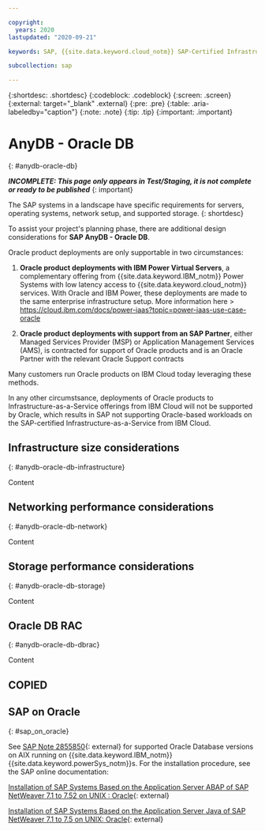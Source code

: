 ```yaml
---

copyright:
  years: 2020
lastupdated: "2020-09-21"

keywords: SAP, {{site.data.keyword.cloud_notm}} SAP-Certified Infrastructure, {{site.data.keyword.ibm_cloud_sap}}, SAP Workloads

subcollection: sap

---
```


{:shortdesc: .shortdesc}
{:codeblock: .codeblock}
{:screen: .screen}
{:external: target="_blank" .external}
{:pre: .pre}
{:table: .aria-labeledby="caption"}
{:note: .note}
{:tip: .tip}
{:important: .important}

# AnyDB - Oracle DB
{: #anydb-oracle-db}

**_INCOMPLETE: This page only appears in Test/Staging, it is not complete or ready to be published_**
{: important}

The SAP systems in a landscape have specific requirements for servers, operating systems, network setup, and supported storage.
{: shortdesc}

To assist your project's planning phase, there are additional design considerations for **SAP AnyDB - Oracle DB**.


Oracle product deployments are only supportable in two circumstances:

1. **Oracle product deployments with IBM Power Virtual Servers**, a complementary offering from {{site.data.keyword.IBM_notm}} Power Systems with low latency access to {{site.data.keyword.cloud_notm}} services. With Oracle and IBM Power, these deployments are made to the same enterprise infrastructure setup. More information here > https://cloud.ibm.com/docs/power-iaas?topic=power-iaas-use-case-oracle

2. **Oracle product deployments with support from an SAP Partner**, either Managed Services Provider (MSP) or Application Management Services (AMS), is contracted for support of Oracle products and is an Oracle Partner with the relevant Oracle Support contracts


Many customers run Oracle products on IBM Cloud today leveraging these methods.

In any other circumstsance, deployments of Oracle products to Infrastructure-as-a-Service offerings from IBM Cloud will not be supported by Oracle, which results in SAP not supporting Oracle-based workloads on the SAP-certified Infrastructure-as-a-Service from IBM Cloud.


## Infrastructure size considerations
{: #anydb-oracle-db-infrastructure}

Content

## Networking performance considerations
{: #anydb-oracle-db-network}

Content

## Storage performance considerations
{: #anydb-oracle-db-storage}

Content


## Oracle DB RAC
{: #anydb-oracle-db-dbrac}

Content



## COPIED

## SAP on Oracle
{: #sap_on_oracle}

See [SAP Note 2855850](https://launchpad.support.sap.com/#/notes/2855850){: external} for supported Oracle Database versions on AIX running on {{site.data.keyword.IBM_notm}} {{site.data.keyword.powerSys_notm}}s. For the installation procedure, see the SAP online documentation: 

[Installation of SAP Systems Based on the Application Server ABAP of SAP NetWeaver 7.1 to 7.52 on UNIX : Oracle](https://help.sap.com/viewer/4b99f675d74f4990b75a8630869a0cd2/CURRENT_VERSION/en-US/){: external}

[Installation of SAP Systems Based on the Application Server Java of SAP NetWeaver 7.1 to 7.5 on UNIX: Oracle](https://help.sap.com/viewer/08baebca0fef470389e4a4ebcb46b879/CURRENT_VERSION/en-US/){: external}
